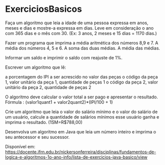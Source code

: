 # ExerciciosBasicos


Faça um algoritmo que leia a idade de uma pessoa expressa em anos, meses e dias e mostre-a expressa em dias. Leve em consideração o ano com 365 dias e o mês com 30. (Ex: 3 anos, 2 meses e 15 dias = 1170 dias.)

Fazer um programa que imprima a média aritmética dos números 8,9 e 7. A média dos números 4, 5 e 6. A soma das duas médias. A média das médias.

Informar um saldo e imprimir o saldo com reajuste de 1%.

Escrever um algoritmo que lê:

a porcentagem do IPI a ser acrescido no valor das peças
o código da peça 1, valor unitário da peça 1, quantidade de peças 1
o código da peça 2, valor unitário da peça 2, quantidade de peças 2

O algoritmo deve calcular o valor total a ser pago e apresentar o resultado.
Fórmula : (valor1quant1 + valor2quant2)*(IPI/100 + 1)


Crie um algoritmo que leia o valor do salário mínimo e o valor do salário de um usuário, calcule a quantidade de salários mínimos esse usuário ganha e imprima o resultado. (1SM=R$788,00)

Desenvolva um algoritmo em Java que leia um número inteiro e imprima o seu antecessor e seu sucessor.



Disponível em: https://docente.ifrn.edu.br/nickersonferreira/disciplinas/fundamentos-de-logica-e-algoritmos-1o-ano-info/lista-de-exercicios-java-basico/view
